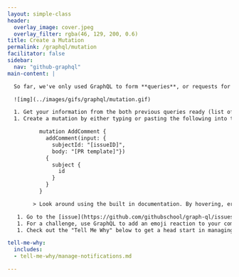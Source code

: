 ```yaml
---
layout: simple-class
header:
  overlay_image: cover.jpeg
  overlay_filter: rgba(46, 129, 200, 0.6)
title: Create a Mutation
permalink: /graphql/mutation
facilitator: false
sidebar:
  nav: "github-graphql"
main-content: |

  So far, we've only used GraphQL to form **queries**, or requests for information. Next, we're going to use the information we've gathered to craft a **mutation**. Simply put, using a **mutation** we can actually manipulate server-side data.

  ![img](../images/gifs/graphql/mutation.gif)

  1. Get your information from the both previous queries ready (list of PRs, and the issue's `id`).
  1. Create a mutation by either typing or pasting the following into the [GraphQL explorer](https://developer.github.com/v4/explorer/). Change `[issueID]` to the issue `id` you found in the most recent query, and `[PR template]` to the template you completed earlier based on your most recent pull requests. _You will need to delete the new lines in between the list items in the template for it to process correctly._

          mutation AddComment {
            addComment(input: {
              subjectId: "[issueID]",
              body: "[PR template]"})
            {
              subject {
                id
              }
            }
          }

        > Look around using the built in documentation. By hovering, erasing, retyping, or changing fields, what can you learn about this mutation?

   1. Go to the [issue](https://github.com/githubschool/graph-ql/issues/1) and find your posted comment.
   1. For a challenge, use GraphQL to add an emoji reaction to your comment!
   1. Check out the "Tell Me Why" below to get a head start in managing your notifications from this issue.

tell-me-why:
  includes:  
  - tell-me-why/manage-notifications.md

---
```


